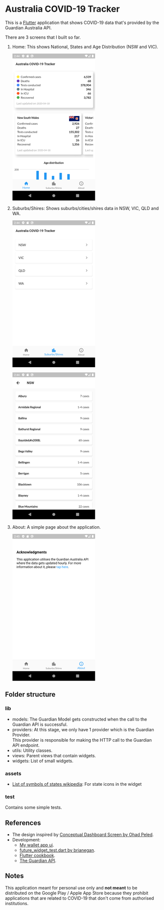 
# Australia COVID-19 Tracker   
This is a [Flutter](https://flutter.dev) application that shows COVID-19 data that's provided by the Guardian Australia API.
  
There are 3 screens that I built so far.

1. Home: This shows National, States and Age Distribution (NSW and VIC).

    ![alt text](docs/home.png "Home")

2. Suburbs/Shires: Shows suburbs/cities/shires data in NSW, VIC, QLD and WA.

    ![alt text](docs/locations1.png "Locations 1")
    
    ![alt text](docs/locations2.png "Locations 2")

3. About: A simple page about the application.

    ![alt text](docs/about.png "About")
  
## Folder structure

### lib

- models: The Guardian Model gets constructed when the call to the Guardian API is successful.  
- providers: At this stage, we only have 1 provider which is the Guardian Provider.   
This provider is responsible for making the HTTP call to the Guardian API endpoint.  
- utils: Utility classes.  
- views: Parent views that contain widgets.  
- widgets: List of small widgets.  
  
### assets

- [List of symbols of states wikipedia](https://en.wikipedia.org/wiki/List_of_symbols_of_states_and_territories_of_Australia): For state icons in the widget  
  
### test

Contains some simple tests.  
  
## References

- The design inspired by [Conceptual Dashboard Screen by Ohad Peled](https://dribbble.com/shots/9084817-Conceptual-Dashboard-Screen).
- Development:  
  - [My wallet app ui](https://github.com/singh-saheb/my_wallet_app_ui).
  - [future_widget_test.dart by brianegan](https://gist.github.com/brianegan/414f6b369c534a0e5f20bff377823414).
  - [Flutter cookbook](https://flutter.dev/docs/cookbook).
  - [The Guardian API](https://www.arcgis.com/home/item.html?id=35b077523be94f7288b21db815e6e6e6).

## Notes

This application meant for personal use only and **not meant** to be distributed on the Google Play / Apple App Store because they prohibit applications that are related to COVID-19 that don't come from authorised institutions.
